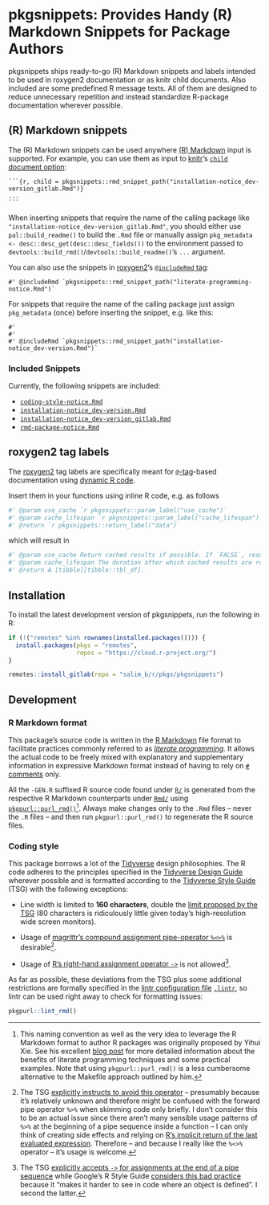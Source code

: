 # pkgsnippets: Provides Handy (R) Markdown Snippets for Package Authors

pkgsnippets ships ready-to-go (R) Markdown snippets and labels intended to be used in roxygen2 documentation or as knitr child documents. Also included are some predefined R message texts. All of them are designed to reduce unnecessary repetition and instead standardize R-package documentation wherever possible.

## (R) Markdown snippets

The (R) Markdown snippets can be used anywhere [(R) Markdown](https://rmarkdown.rstudio.com/) input is supported. For example, you can use them as input to [knitr](https://yihui.org/knitr/)’s [`child` document option](https://yihui.org/knitr/options/#child-documents):

    ```{r, child = pkgsnippets::rmd_snippet_path("installation-notice_dev-version_gitlab.Rmd")}
    ...
    ```

When inserting snippets that require the name of the calling package like `"installation-notice_dev-version_gitlab.Rmd"`, you should either use `pal::build_readme()` to build the `.Rmd` file or manually assign `pkg_metadata <- desc::desc_get(desc::desc_fields())` to the environment passed to `devtools::build_rmd()`/`devtools::build_readme()`’s `...` argument.

You can also use the snippets in [roxygen2](https://roxygen2.r-lib.org/)’s [`@includeRmd` tag](https://roxygen2.r-lib.org/articles/rd.html#including-external--rmd-md-files):

``` rd
#' @includeRmd `pkgsnippets::rmd_snippet_path("literate-programming-notice.Rmd")`
```

For snippets that require the name of the calling package just assign `pkg_metadata` (once) before inserting the snippet, e.g. like this:

``` rd
#' 
#'
#' @includeRmd `pkgsnippets::rmd_snippet_path("installation-notice_dev-version.Rmd")`
```

### Included Snippets

Currently, the following snippets are included:

-   [`coding-style-notice.Rmd`](inst/snippets/coding-style-notice.Rmd)
-   [`installation-notice_dev-version.Rmd`](inst/snippets/installation-notice_dev-version.Rmd)
-   [`installation-notice_dev-version_gitlab.Rmd`](inst/snippets/installation-notice_dev-version_gitlab.Rmd)
-   [`rmd-package-notice.Rmd`](inst/snippets/rmd-package-notice.Rmd)

## roxygen2 tag labels

The [roxygen2](https://roxygen2.r-lib.org/) tag labels are specifically meant for [`@`-tag](https://roxygen2.r-lib.org/articles/rd.html)-based documentation using [dynamic R code](https://roxygen2.r-lib.org/articles/rd-formatting.html#dynamic-r-code-1).

Insert them in your functions using inline R code, e.g. as follows

``` r
#' @param use_cache `r pkgsnippets::param_label("use_cache")`
#' @param cache_lifespan `r pkgsnippets::param_label("cache_lifespan")`
#' @return `r pkgsnippets::return_label("data")`
```

which will result in

``` r
#' @param use_cache Return cached results if possible. If `FALSE`, results are always newly fetched regardless of `cache_lifespan`.
#' @param cache_lifespan The duration after which cached results are refreshed (i.e. newly fetched). A valid [lubridate duration][lubridate::as.duration]. Only relevant if `use_cache = TRUE`.
#' @return A [tibble][tibble::tbl_df].
```

## Installation

To install the latest development version of pkgsnippets, run the following in R:

``` r
if (!("remotes" %in% rownames(installed.packages()))) {
  install.packages(pkgs = "remotes",
                   repos = "https://cloud.r-project.org/")
}

remotes::install_gitlab(repo = "salim_b/r/pkgs/pkgsnippets")
```

## Development

### R Markdown format

This package’s source code is written in the [R Markdown](https://rmarkdown.rstudio.com/) file format to facilitate practices commonly referred to as [*literate programming*](https://en.wikipedia.org/wiki/Literate_programming). It allows the actual code to be freely mixed with explanatory and supplementary information in expressive Markdown format instead of having to rely on [`#` comments](https://cran.r-project.org/doc/manuals/r-release/R-lang.html#Comments) only.

All the `-GEN.R` suffixed R source code found under [`R/`](R/) is generated from the respective R Markdown counterparts under [`Rmd/`](Rmd/) using [`pkgpurl::purl_rmd()`](https://gitlab.com/salim_b/r/pkgs/pkgpurl/)[^1]. Always make changes only to the `.Rmd` files – never the `.R` files – and then run `pkgpurl::purl_rmd()` to regenerate the R source files.

### Coding style

This package borrows a lot of the [Tidyverse](https://www.tidyverse.org/) design philosophies. The R code adheres to the principles specified in the [Tidyverse Design Guide](https://principles.tidyverse.org/) wherever possible and is formatted according to the [Tidyverse Style Guide](https://style.tidyverse.org/) (TSG) with the following exceptions:

-   Line width is limited to **160 characters**, double the [limit proposed by the TSG](https://style.tidyverse.org/syntax.html#long-lines) (80 characters is ridiculously little given today’s high-resolution wide screen monitors).

-   Usage of [magrittr’s compound assignment pipe-operator `%<>%`](https://magrittr.tidyverse.org/reference/compound.html) is desirable[^2].

-   Usage of [R’s right-hand assignment operator `->`](https://rdrr.io/r/base/assignOps.html) is not allowed[^3].

As far as possible, these deviations from the TSG plus some additional restrictions are formally specified in the [lintr configuration file](https://github.com/jimhester/lintr#project-configuration) [`.lintr`](.lintr), so lintr can be used right away to check for formatting issues:

``` r
pkgpurl::lint_rmd()
```

[^1]: This naming convention as well as the very idea to leverage the R Markdown format to author R packages was originally proposed by Yihui Xie. See his excellent [blog post](https://yihui.name/rlp/) for more detailed information about the benefits of literate programming techniques and some practical examples. Note that using `pkgpurl::purl_rmd()` is a less cumbersome alternative to the Makefile approach outlined by him.

[^2]: The TSG [explicitly instructs to avoid this operator](https://style.tidyverse.org/pipes.html#assignment-1) – presumably because it’s relatively unknown and therefore might be confused with the forward pipe operator `%>%` when skimming code only briefly. I don’t consider this to be an actual issue since there aren’t many sensible usage patterns of `%>%` at the beginning of a pipe sequence inside a function – I can only think of creating side effects and relying on [R’s implicit return of the last evaluated expression](https://rdrr.io/r/base/function.html). Therefore – and because I really like the `%<>%` operator – it’s usage is welcome.

[^3]: The TSG [explicitly accepts `->` for assignments at the end of a pipe sequence](https://style.tidyverse.org/pipes.html#assignment-1) while Google’s R Style Guide [considers this bad practice](https://google.github.io/styleguide/Rguide.html#right-hand-assignment) because it “makes it harder to see in code where an object is defined”. I second the latter.
